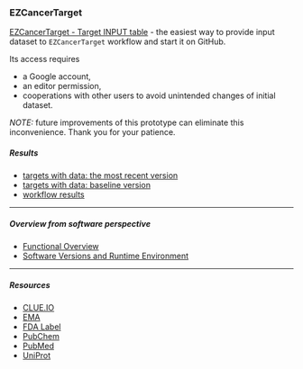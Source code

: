 ### EZCancerTarget

[EZCancerTarget - Target INPUT table](https://docs.google.com/spreadsheets/d/1oQtWxPJASB-WfwqnyBJr3woXmv03bu3iSzIrKyK2-t8/) - the easiest way to provide input dataset to ```EZCancerTarget``` workflow and start it on GitHub.

Its access requires
* a Google account,
* an editor permission,
* cooperations with other users to avoid unintended changes of initial dataset.

_NOTE:_ future improvements of this prototype can eliminate this inconvenience. Thank you for your patience.

##### Results

* [targets with data: the most recent version](https://cycle20.github.io/EZCancerTarget/index.target.with.data.html)
* [targets with data: baseline version](https://cycle20.github.io/EZCancerTarget/baseline/index.target.with.data.html)
* [workflow results](https://github.com/cycle20/EZCancerTarget/actions/workflows/clue.yml)

----

##### Overview from software perspective

* [Functional Overview](https://cycle20.github.io/EZCancerTarget/Functional%20Overview)
* [Software Versions and Runtime Environment](https://cycle20.github.io/EZCancerTarget/Software%20Versions%20and%20Runtime%20Environment)

----

##### Resources

- [CLUE.IO](https://clue.io/repurposing-app)
- [EMA](https://www.ema.europa.eu/)
- [FDA Label](https://nctr-crs.fda.gov/fdalabel/ui/search)
- [PubChem](https://pubchem.ncbi.nlm.nih.gov/)
- [PubMed](https://pubmed.ncbi.nlm.nih.gov/)
- [UniProt](https://www.uniprot.org/)
